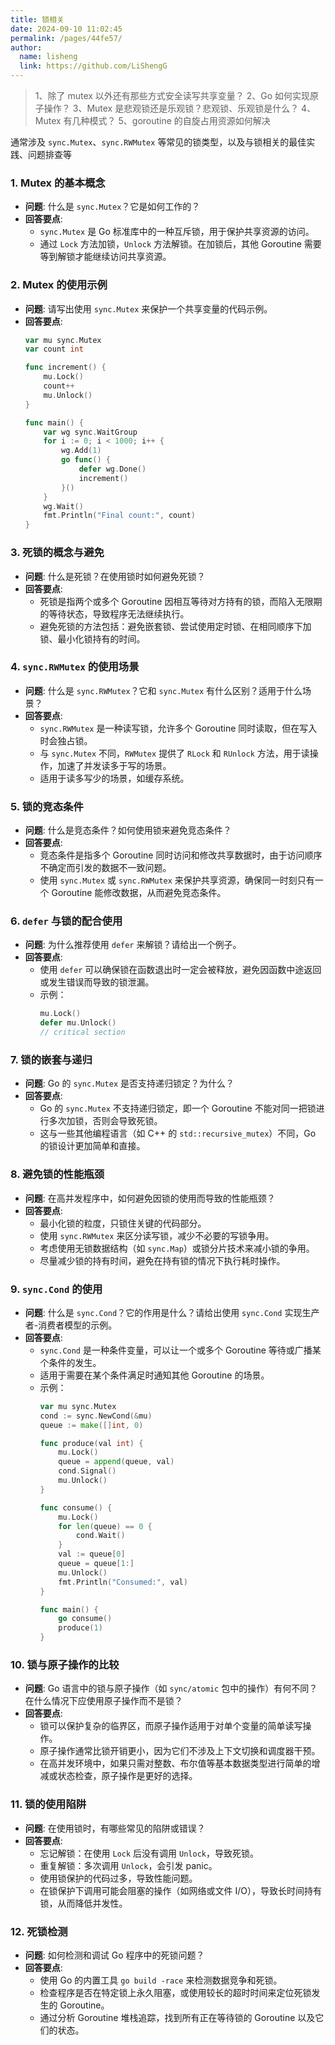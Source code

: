 ```yaml
---
title: 锁相关
date: 2024-09-10 11:02:45
permalink: /pages/44fe57/
author: 
  name: lisheng
  link: https://github.com/LiShengG
---
```

>1、除了 mutex 以外还有那些方式安全读写共享变量？
2、Go 如何实现原子操作？
3、Mutex 是悲观锁还是乐观锁？悲观锁、乐观锁是什么？
4、Mutex 有几种模式？
5、goroutine 的自旋占用资源如何解决


通常涉及 `sync.Mutex`、`sync.RWMutex` 等常见的锁类型，以及与锁相关的最佳实践、问题排查等

### 1. **Mutex 的基本概念**
   - **问题**: 什么是 `sync.Mutex`？它是如何工作的？
   - **回答要点**:
     - `sync.Mutex` 是 Go 标准库中的一种互斥锁，用于保护共享资源的访问。
     - 通过 `Lock` 方法加锁，`Unlock` 方法解锁。在加锁后，其他 Goroutine 需要等到解锁才能继续访问共享资源。

### 2. **Mutex 的使用示例**
   - **问题**: 请写出使用 `sync.Mutex` 来保护一个共享变量的代码示例。
   - **回答要点**:
     ```go
     var mu sync.Mutex
     var count int

     func increment() {
         mu.Lock()
         count++
         mu.Unlock()
     }

     func main() {
         var wg sync.WaitGroup
         for i := 0; i < 1000; i++ {
             wg.Add(1)
             go func() {
                 defer wg.Done()
                 increment()
             }()
         }
         wg.Wait()
         fmt.Println("Final count:", count)
     }
     ```

### 3. **死锁的概念与避免**
   - **问题**: 什么是死锁？在使用锁时如何避免死锁？
   - **回答要点**:
     - 死锁是指两个或多个 Goroutine 因相互等待对方持有的锁，而陷入无限期的等待状态，导致程序无法继续执行。
     - 避免死锁的方法包括：避免嵌套锁、尝试使用定时锁、在相同顺序下加锁、最小化锁持有的时间。

### 4. **`sync.RWMutex` 的使用场景**
   - **问题**: 什么是 `sync.RWMutex`？它和 `sync.Mutex` 有什么区别？适用于什么场景？
   - **回答要点**:
     - `sync.RWMutex` 是一种读写锁，允许多个 Goroutine 同时读取，但在写入时会独占锁。
     - 与 `sync.Mutex` 不同，`RWMutex` 提供了 `RLock` 和 `RUnlock` 方法，用于读操作，加速了并发读多于写的场景。
     - 适用于读多写少的场景，如缓存系统。

### 5. **锁的竞态条件**
   - **问题**: 什么是竞态条件？如何使用锁来避免竞态条件？
   - **回答要点**:
     - 竞态条件是指多个 Goroutine 同时访问和修改共享数据时，由于访问顺序不确定而引发的数据不一致问题。
     - 使用 `sync.Mutex` 或 `sync.RWMutex` 来保护共享资源，确保同一时刻只有一个 Goroutine 能修改数据，从而避免竞态条件。

### 6. **`defer` 与锁的配合使用**
   - **问题**: 为什么推荐使用 `defer` 来解锁？请给出一个例子。
   - **回答要点**:
     - 使用 `defer` 可以确保锁在函数退出时一定会被释放，避免因函数中途返回或发生错误而导致的锁泄漏。
     - 示例：
       ```go
       mu.Lock()
       defer mu.Unlock()
       // critical section
       ```

### 7. **锁的嵌套与递归**
   - **问题**: Go 的 `sync.Mutex` 是否支持递归锁定？为什么？
   - **回答要点**:
     - Go 的 `sync.Mutex` 不支持递归锁定，即一个 Goroutine 不能对同一把锁进行多次加锁，否则会导致死锁。
     - 这与一些其他编程语言（如 C++ 的 `std::recursive_mutex`）不同，Go 的锁设计更加简单和直接。

### 8. **避免锁的性能瓶颈**
   - **问题**: 在高并发程序中，如何避免因锁的使用而导致的性能瓶颈？
   - **回答要点**:
     - 最小化锁的粒度，只锁住关键的代码部分。
     - 使用 `sync.RWMutex` 来区分读写锁，减少不必要的写锁争用。
     - 考虑使用无锁数据结构（如 `sync.Map`）或锁分片技术来减小锁的争用。
     - 尽量减少锁的持有时间，避免在持有锁的情况下执行耗时操作。

### 9. **`sync.Cond` 的使用**
   - **问题**: 什么是 `sync.Cond`？它的作用是什么？请给出使用 `sync.Cond` 实现生产者-消费者模型的示例。
   - **回答要点**:
     - `sync.Cond` 是一种条件变量，可以让一个或多个 Goroutine 等待或广播某个条件的发生。
     - 适用于需要在某个条件满足时通知其他 Goroutine 的场景。
     - 示例：
       ```go
       var mu sync.Mutex
       cond := sync.NewCond(&mu)
       queue := make([]int, 0)

       func produce(val int) {
           mu.Lock()
           queue = append(queue, val)
           cond.Signal()
           mu.Unlock()
       }

       func consume() {
           mu.Lock()
           for len(queue) == 0 {
               cond.Wait()
           }
           val := queue[0]
           queue = queue[1:]
           mu.Unlock()
           fmt.Println("Consumed:", val)
       }

       func main() {
           go consume()
           produce(1)
       }
       ```

### 10. **锁与原子操作的比较**
   - **问题**: Go 语言中的锁与原子操作（如 `sync/atomic` 包中的操作）有何不同？在什么情况下应使用原子操作而不是锁？
   - **回答要点**:
     - 锁可以保护复杂的临界区，而原子操作适用于对单个变量的简单读写操作。
     - 原子操作通常比锁开销更小，因为它们不涉及上下文切换和调度器干预。
     - 在高并发环境中，如果只需对整数、布尔值等基本数据类型进行简单的增减或状态检查，原子操作是更好的选择。

### 11. **锁的使用陷阱**
   - **问题**: 在使用锁时，有哪些常见的陷阱或错误？
   - **回答要点**:
     - 忘记解锁：在使用 `Lock` 后没有调用 `Unlock`，导致死锁。
     - 重复解锁：多次调用 `Unlock`，会引发 panic。
     - 使用锁保护的代码过多，导致性能问题。
     - 在锁保护下调用可能会阻塞的操作（如网络或文件 I/O），导致长时间持有锁，从而降低并发性。

### 12. **死锁检测**
   - **问题**: 如何检测和调试 Go 程序中的死锁问题？
   - **回答要点**:
     - 使用 Go 的内置工具 `go build -race` 来检测数据竞争和死锁。
     - 检查程序是否在特定锁上永久阻塞，或使用较长的超时时间来定位死锁发生的 Goroutine。
     - 通过分析 Goroutine 堆栈追踪，找到所有正在等待锁的 Goroutine 以及它们的状态。
